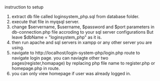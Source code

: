 instruction to setup

1. extract db file called loginsystem_php.sql from database folder.
2. execute that file in myqsql server.
3. change $servername, $username, $password and $port parameters in db-connection.php file accroding to your sql server configurations But leave  $dbName = "loginsystem_php" as it is.
4. then run apache and sql servers in xampp or any other server you are using.
5. navigate to http://localhost/login-system-php/login.php route to navigate login page. you can naviagte other two pages(register,homapage) by replacing php file name to register.php or homepage.php in route.
6. you can only view homepage if user was already logged in. 

